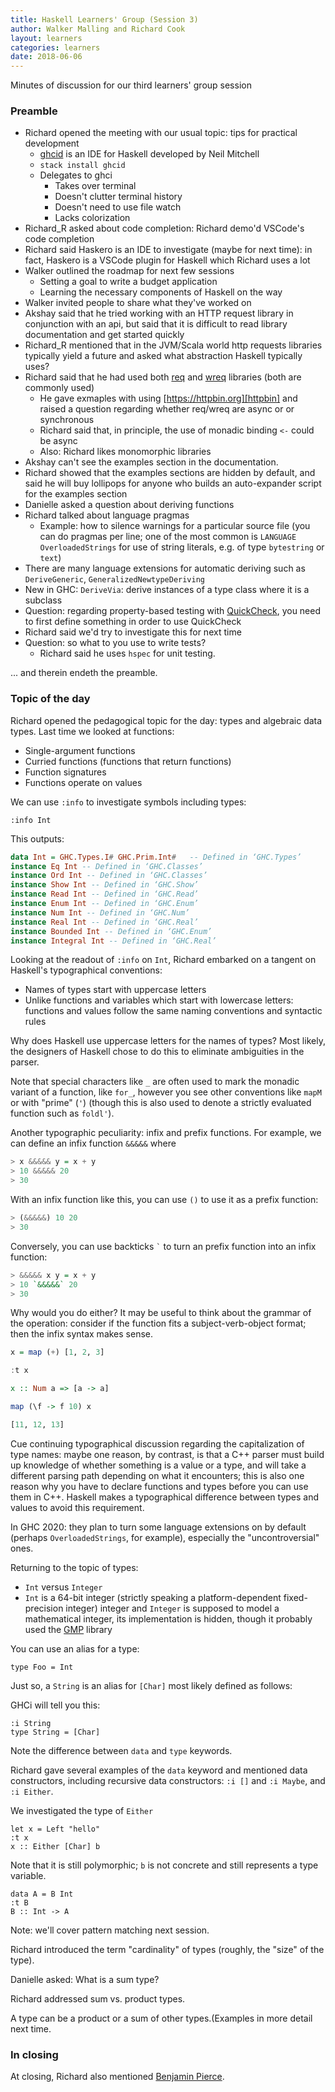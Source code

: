 ```yaml
---
title: Haskell Learners' Group (Session 3)
author: Walker Malling and Richard Cook
layout: learners
categories: learners
date: 2018-06-06
---
```

Minutes of discussion for our third learners' group session

<!--more-->

### Preamble

* Richard opened the meeting with our usual topic: tips for practical development
  * [ghcid][ghcid] is an IDE for Haskell developed by Neil Mitchell
  * `stack install ghcid`
  * Delegates to ghci
    * Takes over terminal
    * Doesn't clutter terminal history
    * Doesn't need to use file watch
    * Lacks colorization
* Richard_R asked about code completion: Richard demo'd VSCode's code completion
* Richard said Haskero is an IDE to investigate (maybe for next time): in fact, Haskero is a VSCode plugin for Haskell which Richard uses a lot
* Walker outlined the roadmap for next few sessions
  * Setting a goal to write a budget application
  * Learning the necessary components of Haskell on the way
* Walker invited people to share what they've worked on
* Akshay said that he tried working with an HTTP request library in conjunction with an api, but said that it is difficult to read library documentation and get started quickly
* Richard_R mentioned that in the JVM/Scala world http requests libraries typically yield a future and asked what abstraction Haskell typically uses?
* Richard said that he had used both [req][req] and [wreq][wreq] libraries (both are commonly used)
  * He gave exmaples with using [https://httpbin.org][httpbin] and raised a question regarding whether req/wreq are async or or synchronous
  * Richard said that, in principle, the use of monadic binding `<-` could be async
  * Also: Richard likes monomorphic libraries
* Akshay can't see the examples section in the documentation.
* Richard showed that the examples sections are hidden by default, and said he will buy lollipops for anyone who builds an auto-expander script for the examples section
* Danielle asked a question about deriving functions
* Richard talked about language pragmas
  * Example: how to silence warnings for a particular source file (you can do pragmas per line; one of the most common is `LANGUAGE OverloadedStrings` for use of string literals, e.g. of type `bytestring` or `text`)
* There are many language extensions for automatic deriving such as `DeriveGeneric`, `GeneralizedNewtypeDeriving`
* New in GHC: `DeriveVia`: derive instances of a type class where it is a subclass
* Question: regarding property-based testing with [QuickCheck][quickcheck], you need to first define something in order to use QuickCheck
* Richard said we'd try to investigate this for next time
* Question: so what to you use to write tests?
  * Richard said he uses `hspec` for unit testing.

... and therein endeth the preamble.

### Topic of the day

Richard opened the pedagogical topic for the day: types and algebraic data types. Last time we looked at functions:

* Single-argument functions
* Curried functions (functions that return functions)
* Function signatures
* Functions operate on values

We can use `:info` to investigate symbols including types:

```
:info Int
```

This outputs:

```haskell
data Int = GHC.Types.I# GHC.Prim.Int# 	-- Defined in ‘GHC.Types’
instance Eq Int -- Defined in ‘GHC.Classes’
instance Ord Int -- Defined in ‘GHC.Classes’
instance Show Int -- Defined in ‘GHC.Show’
instance Read Int -- Defined in ‘GHC.Read’
instance Enum Int -- Defined in ‘GHC.Enum’
instance Num Int -- Defined in ‘GHC.Num’
instance Real Int -- Defined in ‘GHC.Real’
instance Bounded Int -- Defined in ‘GHC.Enum’
instance Integral Int -- Defined in ‘GHC.Real’
```

Looking at the readout of `:info` on `Int`, Richard embarked on a tangent on Haskell's typographical conventions:

* Names of types start with uppercase letters
* Unlike functions and variables which start with lowercase letters: functions and values follow the same naming conventions and syntactic rules

Why does Haskell use uppercase letters for the names of types? Most likely, the designers of Haskell chose to do this to eliminate ambiguities in the parser.

Note that special characters like `_` are often used to mark the monadic variant of a function, like `for_`, however you see other conventions like `mapM` or with "prime" (`'`) (though this is also used to denote a strictly evaluated function such as `foldl'`).

Another typographic peculiarity: infix and prefix functions. For example, we can define an infix function `&&&&&` where

```haskell
> x &&&&& y = x + y
> 10 &&&&& 20
> 30
```

With an infix function like this, you can use `()` to use it as a prefix function:

```haskell
> (&&&&&) 10 20
> 30
```

Conversely, you can use backticks `` ` `` to turn an prefix function into an infix function:

```haskell
> &&&&& x y = x + y
> 10 `&&&&&` 20
> 30
```

Why would you do either? It may be useful to think about the grammar of the operation: consider if the function fits a subject-verb-object format; then the infix syntax makes sense.

```haskell
x = map (+) [1, 2, 3]

:t x

x :: Num a => [a -> a]

map (\f -> f 10) x

[11, 12, 13]

```

Cue continuing typographical discussion regarding the capitalization of type names: maybe one reason, by contrast, is that a C++ parser must build up knowledge of whether something is a value or a type, and will take a different parsing path depending on what it encounters; this is also one reason why you have to declare functions and types before you can use them in C++. Haskell makes a typographical difference between types and values to avoid this requirement.

In GHC 2020: they plan to turn some language extensions on by default (perhaps `OverloadedStrings`, for example), especially the "uncontroversial" ones.

Returning to the topic of types:

* `Int` versus `Integer`
* `Int` is a 64-bit integer (strictly speaking a platform-dependent fixed-precision integer) integer and `Integer` is supposed to model a mathematical integer, its implementation is hidden, though it probably used the [GMP][gmp] library

You can use an alias for a type:

```
type Foo = Int
```

Just so, a `String` is an alias for `[Char]` most likely defined as follows:

GHCi will tell you this:

```
:i String
type String = [Char]
```

Note the difference between `data` and `type` keywords.

Richard gave several examples of the `data` keyword and mentioned data constructors, including recursive data constructors: `:i []` and `:i Maybe`, and `:i Either`.

We investigated the type of `Either`

```
let x = Left "hello"
:t x
x :: Either [Char] b
```

Note that it is still polymorphic; `b` is not concrete and still represents a type variable.

```
data A = B Int
:t B
B :: Int -> A
```

Note: we'll cover pattern matching next session.

Richard introduced the term "cardinality" of types (roughly, the "size" of the type).

Danielle asked: What is a sum type?

Richard addressed sum vs. product types.

A type can be a product or a sum of other types.(Examples in more detail next time.

### In closing

At closing, Richard also mentioned [Benjamin Pierce][benjamin-pierce].

[benjamin-pierce]: http://www.cis.upenn.edu/~bcpierce/
[ghcid]: https://github.com/ndmitchell/ghcid
[gmp]: https://gmplib.org/
[httpbin]: https://httpbin.org/
[quickcheck]: http://hackage.haskell.org/package/QuickCheck
[req]: http://hackage.haskell.org/package/req
[wreq]: http://hackage.haskell.org/package/wreq
